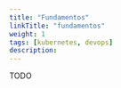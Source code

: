 ```yaml
---
title: "Fundamentos"
linkTitle: "fundamentos"
weight: 1
tags: [kubernetes, devops]
description:  
---
```


TODO